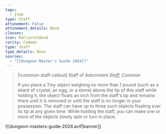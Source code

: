 ```yaml
---
tags:
  - Item
type: Staff
attunement: False
attunement_details: None
classes:
icon: RaCrystalWand
rarity: Common
type: Staff
type_details: None
sources: 
  - "[[Dungeon Master's Guide 2024]]"
---
```

>[!common-staff-callout] Staff of Adornment
>_Staff, Common_
>
>If you place a Tiny object weighing no more than 1 pound (such as a shard of crystal, an egg, or a stone) above the tip of this staff while holding it, the object floats an inch from the staff's tip and remains there until it is removed or until the staff is no longer in your possession. The staff can have up to three such objects floating over its tip at any given time. While holding the staff, you can make one or more of the objects slowly spin or turn in place.
>


![[dungeon-masters-guide-2024.avif|banner]]